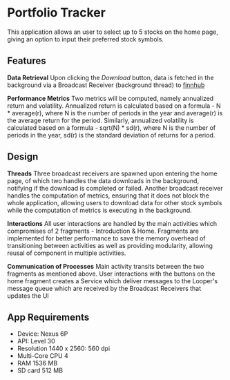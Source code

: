 # Portfolio Tracker

This application allows an user to select up to 5 stocks on the home page, giving an option to input their preferred stock symbols.

## Features
**Data Retrieval**
Upon clicking the *Download* button, data is fetched in the background via a Broadcast Receiver (background thread) to [finnhub](https://finnhub.io/)

**Performance Metrics**
Two metrics will be computed, namely annualized return and volatility. Annualized return is calculated based on a formula - N * average(r), where N is the number of periods in the year and average(r) is the average return for the period. Similarly, annualized volatility is calculated based on a formula - sqrt(N) * sd(r), where N is the number of periods in the year, sd(r) is the standard deviation of returns for a period.

## Design
**Threads**
Three broadcast receivers are spawned upon entering the home page, of which two handles the data downloads in the background, notifying if the download is completed or failed. Another broadcast receiver handles the computation of metrics, ensuring that it does not block the whole application, allowing users to download data for other stock symbols while the computation of metrics is executing in the background.

**Interactions**
All user interactions are handled by the main activities which compromises of 2 fragments - Introduction & Home. Fragments are implemented for better performance to save the memory overhead of transitioning between activities as well as providing modularity, allowing reusal of component in multiple activities.

**Communication of Processes**
Main activity transits between the two fragments as mentioned above. User interactions with the buttons on the home fragment creates a Service which deliver messages to the Looper's message queue which are received by the Broadcast Receivers that updates the UI

## App Requirements
- Device: Nexus 6P
- API: Level 30
- Resolution 1440 x 2560: 560 dpi
- Multi-Core CPU 4
- RAM 1536 MB
- SD card 512 MB